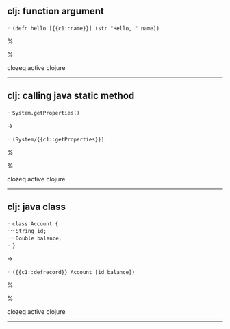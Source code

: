 
## clj: function argument

··  `` (defn hello [{{c1::name}}] (str "Hello, " name)) `` <br>

%

%

clozeq
active
clojure

---

## clj: calling java static method

··  `` System.getProperties() `` <br>

-&gt;

··  `` (System/{{c1::getProperties}}) `` <br>

%

%

clozeq
active
clojure

---

## clj: java class

··  `` class Account { `` <br>
····  `` String id; `` <br>
····  `` Double balance; `` <br>
··  `` } `` <br>

-&gt;

··  `` ({{c1::defrecord}} Account [id balance]) `` <br>

%

%

clozeq
active
clojure

---

